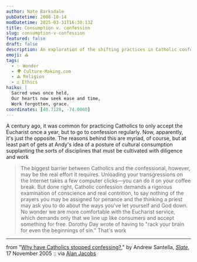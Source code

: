 ```yaml
---
author: Nate Barksdale
pubDatetime: 2008-10-14
modDatetime: 2025-03-31T16:30:13Z
title: Consumption v. confession
slug: consumption-v-confession
featured: false
draft: false
description: An exploration of the shifting practices in Catholic confession and the Eucharist.
emoji: ⛪
tags:
  - ✨ Wonder
  - 🌍 Culture-Making.com
  - ⛪ Religion
  - ⚖️ Ethics
haiku: |
  Sacred vows once held,  
  Our hearts now seek ease and time,  
  Work forgotten, grace.
coordinates: [40.7128, -74.0060]
---
```


A century ago, it was common for practicing Catholics to only accept the Eucharist once a year, but to go to confession regularly. Now, apparently, it's just the opposite. The reasons behind this are myriad, of course, but at least part of gets at Andy's idea of a posture of cultural consumption supplanting the sorts of disciplines that must be cultivated with diligence and work

> The biggest barrier between Catholics and the confessional, however, may be the real effort it requires. Unloading your transgressions on the Internet takes a few computer clicks—you can do it on your coffee break. But done right, Catholic confession demands a rigorous examination of conscience and real contrition, to say nothing of the prayers you may be assigned for penance and the thinking a priest may ask you to do about the ways you've let yourself and God down. No wonder we are more comfortable with the Eucharist service, which demands only that we line up like consumers and accept something for free. Dorothy Day wrote of having to "rack your brain for even the beginnings of sin." That's work

---

from "[Why have Catholics stopped confessing?](http://www.slate.com/id/2130589/)," by Andrew Santella, [_Slate_](http://www.slate.com/id/2130589/), 17 November 2005 :: via [Alan Jacobs](https://www.google.com/search?q=%22Alan%20Jacobs%22%20delicious.com)
